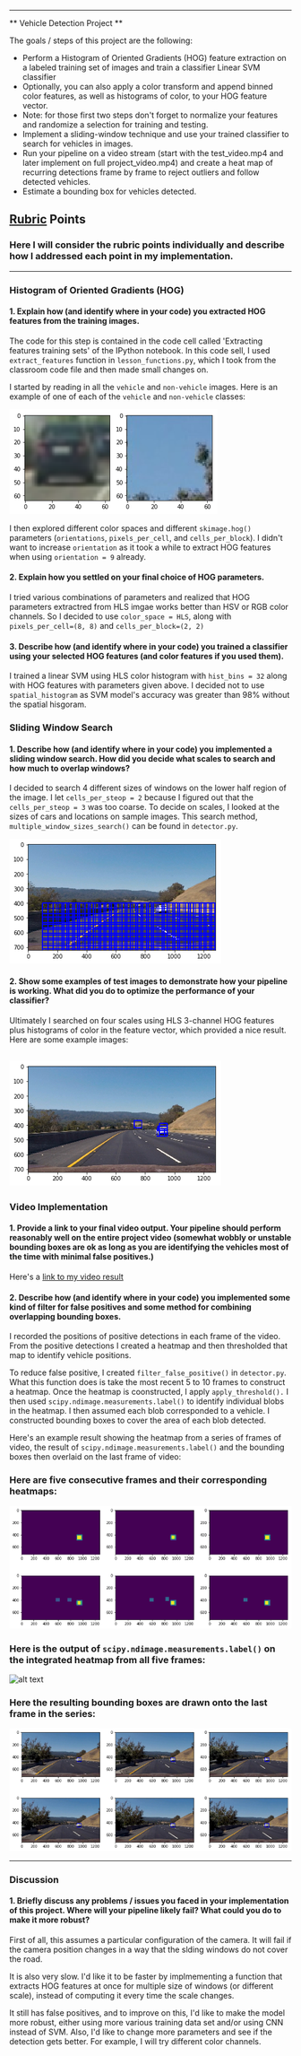 
---

** Vehicle Detection Project **

The goals / steps of this project are the following:

* Perform a Histogram of Oriented Gradients (HOG) feature extraction on a labeled training set of images and train a classifier Linear SVM classifier
* Optionally, you can also apply a color transform and append binned color features, as well as histograms of color, to your HOG feature vector. 
* Note: for those first two steps don't forget to normalize your features and randomize a selection for training and testing.
* Implement a sliding-window technique and use your trained classifier to search for vehicles in images.
* Run your pipeline on a video stream (start with the test_video.mp4 and later implement on full project_video.mp4) and create a heat map of recurring detections frame by frame to reject outliers and follow detected vehicles.
* Estimate a bounding box for vehicles detected.

[//]: # (Image References)
[image1]: ./output_images/car_not_car.png
[image2]: ./output_images/HOG_example.jpg
[image3]: ./output_images/sliding_windows.jpg
[image4]: ./output_images/sliding_window.jpg
[image5]: ./output_images/bboxes_and_heat.png
[image6]: ./output_images/labels_map.png
[image7]: ./output_images/output_bboxes.png

## [Rubric](https://review.udacity.com/#!/rubrics/513/view) Points
### Here I will consider the rubric points individually and describe how I addressed each point in my implementation.  

---

### Histogram of Oriented Gradients (HOG)

#### 1. Explain how (and identify where in your code) you extracted HOG features from the training images.

The code for this step is contained in the code cell called 'Extracting features training sets' of the IPython notebook.  In this code sell, I used `extract_features` function in `lesson_functions.py`, which I took from the classroom code file and then made small changes on.

I started by reading in all the `vehicle` and `non-vehicle` images.  Here is an example of one of each of the `vehicle` and `non-vehicle` classes:

![alt text][image1]

I then explored different color spaces and different `skimage.hog()` parameters (`orientations`, `pixels_per_cell`, and `cells_per_block`).  I didn't want to increase `orientation` as it took a while to extract HOG features when using `orientation = 9` already.


#### 2. Explain how you settled on your final choice of HOG parameters.

I tried various combinations of parameters and realized that HOG parameters extractred from HLS imgae works better than HSV or RGB color channels. So I decided to use `color_space = HLS`, along with `pixels_per_cell=(8, 8)` and `cells_per_block=(2, 2)`

#### 3. Describe how (and identify where in your code) you trained a classifier using your selected HOG features (and color features if you used them).

I trained a linear SVM using HLS color histogram with `hist_bins = 32` along with HOG features with parameters given above. I decided not to use `spatial_histogram` as SVM model's accuracy was greater than 98% without the spatial hisgoram.

### Sliding Window Search

#### 1. Describe how (and identify where in your code) you implemented a sliding window search.  How did you decide what scales to search and how much to overlap windows?

I decided to search 4 different sizes of windows on the lower half region of the image. I let `cells_per_steop = 2` because I figured out that the `cells_per_steop = 3`  was too coarse. To decide on scales, I looked at the sizes of cars and locations on sample images. This search method, `multiple_window_sizes_search()` can be found in `detector.py`.

![alt text][image3]

#### 2. Show some examples of test images to demonstrate how your pipeline is working.  What did you do to optimize the performance of your classifier?

Ultimately I searched on four scales using HLS 3-channel HOG features plus histograms of color in the feature vector, which provided a nice result.  Here are some example images:

![alt text][image4]
---

### Video Implementation

#### 1. Provide a link to your final video output.  Your pipeline should perform reasonably well on the entire project video (somewhat wobbly or unstable bounding boxes are ok as long as you are identifying the vehicles most of the time with minimal false positives.)
Here's a [link to my video result](./project_video.mp4)


#### 2. Describe how (and identify where in your code) you implemented some kind of filter for false positives and some method for combining overlapping bounding boxes.


I recorded the positions of positive detections in each frame of the video.  From the positive detections I created a heatmap and then thresholded that map to identify vehicle positions. 

To reduce false positive, I created `filter_false_positive()` in `detector.py`. What this function does is take the most recent 5 to 10 frames to construct a heatmap. Once the heatmap is coonstructed, I apply `apply_threshold().`
I then used `scipy.ndimage.measurements.label()` to identify individual blobs in the heatmap.  I then assumed each blob corresponded to a vehicle.  I constructed bounding boxes to cover the area of each blob detected.  

Here's an example result showing the heatmap from a series of frames of video, the result of `scipy.ndimage.measurements.label()` and the bounding boxes then overlaid on the last frame of video:

### Here are five consecutive frames and their corresponding heatmaps:

![alt text][image5]

### Here is the output of `scipy.ndimage.measurements.label()` on the integrated heatmap from all five frames:
![alt text][image6]

### Here the resulting bounding boxes are drawn onto the last frame in the series:
![alt text][image7]



---

### Discussion

#### 1. Briefly discuss any problems / issues you faced in your implementation of this project.  Where will your pipeline likely fail?  What could you do to make it more robust?

First of all, this assumes a particular configuration of the camera. It will fail if the camera position changes in a way that the slding windows do not cover the road.

It is also very slow. I'd like it to be faster by implmementing a function that extracts HOG features at once for multiple size of windows (or different scale), instead of computing it every time the scale changes.

It still has false positives, and to improve on this, I'd like to make the model more robust, either using more various training data set and/or using CNN instead of SVM. Also, I'd like to change more parameters and see if the detection gets better. For example, I will try different color channels.